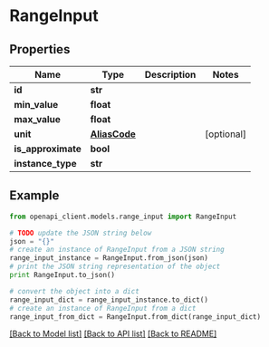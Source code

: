 # RangeInput


## Properties
Name | Type | Description | Notes
------------ | ------------- | ------------- | -------------
**id** | **str** |  | 
**min_value** | **float** |  | 
**max_value** | **float** |  | 
**unit** | [**AliasCode**](AliasCode.md) |  | [optional] 
**is_approximate** | **bool** |  | 
**instance_type** | **str** |  | 

## Example

```python
from openapi_client.models.range_input import RangeInput

# TODO update the JSON string below
json = "{}"
# create an instance of RangeInput from a JSON string
range_input_instance = RangeInput.from_json(json)
# print the JSON string representation of the object
print RangeInput.to_json()

# convert the object into a dict
range_input_dict = range_input_instance.to_dict()
# create an instance of RangeInput from a dict
range_input_from_dict = RangeInput.from_dict(range_input_dict)
```
[[Back to Model list]](../README.md#documentation-for-models) [[Back to API list]](../README.md#documentation-for-api-endpoints) [[Back to README]](../README.md)


